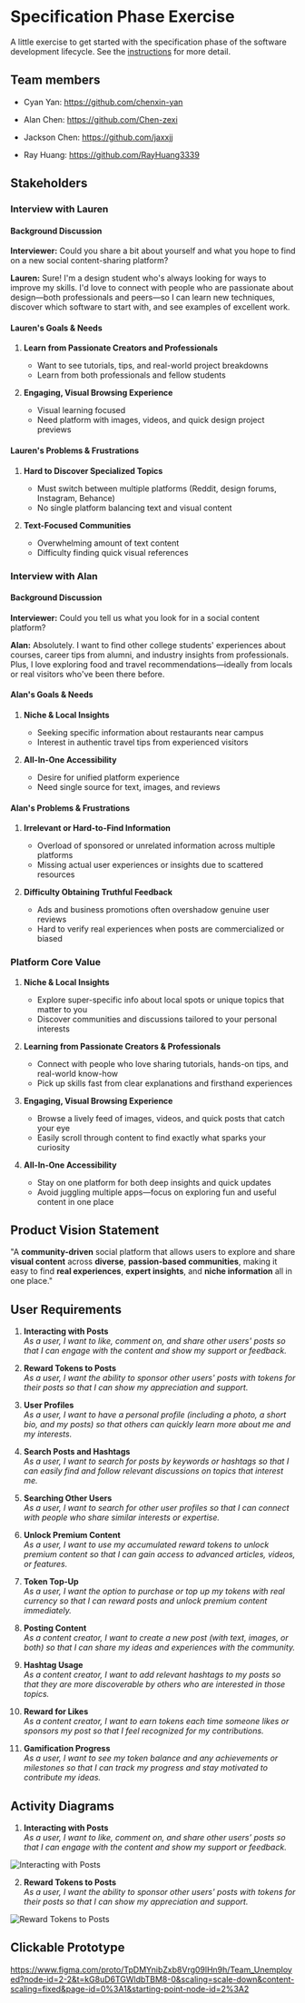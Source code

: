 # Specification Phase Exercise

A little exercise to get started with the specification phase of the software development lifecycle. See the [instructions](instructions.md) for more detail.

## Team members

- Cyan Yan: <https://github.com/chenxin-yan>

- Alan Chen: <https://github.com/Chen-zexi>

- Jackson Chen: <https://github.com/jaxxjj>

- Ray Huang: <https://github.com/RayHuang3339>

## Stakeholders

### Interview with Lauren

#### Background Discussion

**Interviewer:** Could you share a bit about yourself and what you hope to find on a new social content-sharing platform?

**Lauren:** Sure! I'm a design student who's always looking for ways to improve my skills. I'd love to connect with people who are passionate about design—both professionals and peers—so I can learn new techniques, discover which software to start with, and see examples of excellent work.

#### Lauren's Goals & Needs

1. **Learn from Passionate Creators and Professionals**

   - Want to see tutorials, tips, and real-world project breakdowns
   - Learn from both professionals and fellow students

2. **Engaging, Visual Browsing Experience**
   - Visual learning focused
   - Need platform with images, videos, and quick design project previews

#### Lauren's Problems & Frustrations

1. **Hard to Discover Specialized Topics**

   - Must switch between multiple platforms (Reddit, design forums, Instagram, Behance)
   - No single platform balancing text and visual content

2. **Text-Focused Communities**
   - Overwhelming amount of text content
   - Difficulty finding quick visual references

### Interview with Alan

#### Background Discussion

**Interviewer:** Could you tell us what you look for in a social content platform?

**Alan:** Absolutely. I want to find other college students' experiences about courses, career tips from alumni, and industry insights from professionals. Plus, I love exploring food and travel recommendations—ideally from locals or real visitors who've been there before.

#### Alan's Goals & Needs

1. **Niche & Local Insights**

   - Seeking specific information about restaurants near campus
   - Interest in authentic travel tips from experienced visitors

2. **All-In-One Accessibility**
   - Desire for unified platform experience
   - Need single source for text, images, and reviews

#### Alan's Problems & Frustrations

1. **Irrelevant or Hard-to-Find Information**

   - Overload of sponsored or unrelated information across multiple platforms
   - Missing actual user experiences or insights due to scattered resources

2. **Difficulty Obtaining Truthful Feedback**
   - Ads and business promotions often overshadow genuine user reviews
   - Hard to verify real experiences when posts are commercialized or biased

### Platform Core Value

1. **Niche & Local Insights**

   - Explore super-specific info about local spots or unique topics that matter to you
   - Discover communities and discussions tailored to your personal interests

2. **Learning from Passionate Creators & Professionals**

   - Connect with people who love sharing tutorials, hands-on tips, and real-world know-how
   - Pick up skills fast from clear explanations and firsthand experiences

3. **Engaging, Visual Browsing Experience**

   - Browse a lively feed of images, videos, and quick posts that catch your eye
   - Easily scroll through content to find exactly what sparks your curiosity

4. **All-In-One Accessibility**
   - Stay on one platform for both deep insights and quick updates
   - Avoid juggling multiple apps—focus on exploring fun and useful content in one place

## Product Vision Statement

"A **community-driven** social platform that allows users to explore and share **visual content** across **diverse**, **passion-based communities**, making it easy to find **real experiences**, **expert insights**, and **niche information** all in one place."

## User Requirements

1. **Interacting with Posts**  
   _As a user, I want to like, comment on, and share other users' posts so that I can engage with the content and show my support or feedback._

2. **Reward Tokens to Posts**  
   _As a user, I want the ability to sponsor other users' posts with tokens for their posts so that I can show my appreciation and support._

3. **User Profiles**  
   _As a user, I want to have a personal profile (including a photo, a short bio, and my posts) so that others can quickly learn more about me and my interests._

4. **Search Posts and Hashtags**  
   _As a user, I want to search for posts by keywords or hashtags so that I can easily find and follow relevant discussions on topics that interest me._

5. **Searching Other Users**  
   _As a user, I want to search for other user profiles so that I can connect with people who share similar interests or expertise._

6. **Unlock Premium Content**  
   _As a user, I want to use my accumulated reward tokens to unlock premium content so that I can gain access to advanced articles, videos, or features._

7. **Token Top-Up**  
   _As a user, I want the option to purchase or top up my tokens with real currency so that I can reward posts and unlock premium content immediately._

8. **Posting Content**  
   _As a content creator, I want to create a new post (with text, images, or both) so that I can share my ideas and experiences with the community._

9. **Hashtag Usage**  
   _As a content creator, I want to add relevant hashtags to my posts so that they are more discoverable by others who are interested in those topics._

10. **Reward for Likes**  
    _As a content creator, I want to earn tokens each time someone likes or sponsors my post so that I feel recognized for my contributions._

11. **Gamification Progress**  
    _As a user, I want to see my token balance and any achievements or milestones so that I can track my progress and stay motivated to contribute my ideas._

## Activity Diagrams

1. **Interacting with Posts**  
   _As a user, I want to like, comment on, and share other users’ posts so that I can engage with the content and show my support or feedback._

![Interacting with Posts](./public/images/interact_with_posts.png)

2. **Reward Tokens to Posts**  
   _As a user, I want the ability to sponsor other users' posts with tokens for their posts so that I can show my appreciation and support._

![Reward Tokens to Posts](./public/images/sponsor_post.png)

## Clickable Prototype

<https://www.figma.com/proto/TpDMYnibZxb8Vrg09lHn9h/Team_Unemployed?node-id=2-2&t=kG8uD6TGWldbTBM8-0&scaling=scale-down&content-scaling=fixed&page-id=0%3A1&starting-point-node-id=2%3A2>
